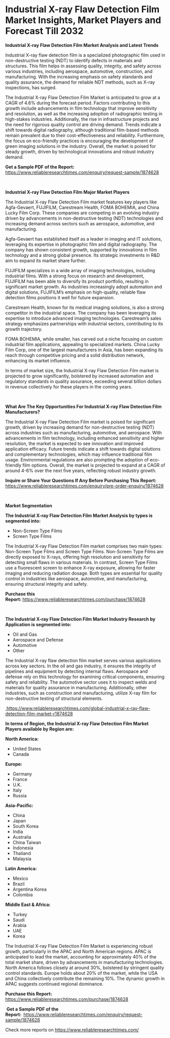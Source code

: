 <p><h1>Industrial X-ray Flaw Detection Film Market Insights, Market Players and Forecast Till 2032</h1></p><p><strong>Industrial X-ray Flaw Detection Film Market Analysis and Latest Trends</strong></p>
<p><p>Industrial X-ray flaw detection film is a specialized photographic film used in non-destructive testing (NDT) to identify defects in materials and structures. This film helps in assessing quality, integrity, and safety across various industries, including aerospace, automotive, construction, and manufacturing. With the increasing emphasis on safety standards and quality assurance, the demand for reliable NDT methods, such as X-ray inspections, has surged.</p><p>The Industrial X-ray Flaw Detection Film Market is anticipated to grow at a CAGR of 4.6% during the forecast period. Factors contributing to this growth include advancements in film technology that improve sensitivity and resolution, as well as the increasing adoption of radiographic testing in high-stakes industries. Additionally, the rise in infrastructure projects and the need for rigorous quality control are driving demand. Trends indicate a shift towards digital radiography, although traditional film-based methods remain prevalent due to their cost-effectiveness and reliability. Furthermore, the focus on eco-friendly practices is encouraging the development of green imaging solutions in the industry. Overall, the market is poised for steady growth, driven by technological innovations and robust industry demand.</p></p>
<p><strong>Get a Sample PDF of the Report:&nbsp;</strong> <a href="https://www.reliableresearchtimes.com/enquiry/request-sample/1874628?utm_campaign=2937&utm_medium=2&utm_source=Github&utm_content=ia&utm_term=03042025&utm_id=industrial-x-ray-flaw-detection-film">https://www.reliableresearchtimes.com/enquiry/request-sample/1874628</a></p>
<p>&nbsp;</p>
<p><strong>Industrial X-ray Flaw Detection Film Major Market Players</strong></p>
<p><p>The Industrial X-ray Flaw Detection Film market features key players like Agfa-Gevaert, FUJIFILM, Carestream Health, FOMA BOHEMIA, and China Lucky Film Corp. These companies are competing in an evolving industry driven by advancements in non-destructive testing (NDT) technologies and increasing demand across sectors such as aerospace, automotive, and manufacturing.</p><p>Agfa-Gevaert has established itself as a leader in imaging and IT solutions, leveraging its expertise in photographic film and digital radiography. The company has shown consistent growth, supported by innovations in film technology and a strong global presence. Its strategic investments in R&D aim to expand its market share further.</p><p>FUJIFILM specializes in a wide array of imaging technologies, including industrial films. With a strong focus on research and development, FUJIFILM has been able to diversify its product portfolio, resulting in significant market growth. As industries increasingly adopt automation and digital solutions, FUJIFILM’s emphasis on high-quality, reliable flaw detection films positions it well for future expansion.</p><p>Carestream Health, known for its medical imaging solutions, is also a strong competitor in the industrial space. The company has been leveraging its expertise to introduce advanced imaging technologies. Carestream’s sales strategy emphasizes partnerships with industrial sectors, contributing to its growth trajectory.</p><p>FOMA BOHEMIA, while smaller, has carved out a niche focusing on custom industrial film applications, appealing to specialized markets. China Lucky Film Corp, one of the largest manufacturers in Asia, has been expanding its reach through competitive pricing and a solid distribution network, enhancing its market influence.</p><p>In terms of market size, the Industrial X-ray Flaw Detection Film market is projected to grow significantly, bolstered by increased automation and regulatory standards in quality assurance, exceeding several billion dollars in revenue collectively for these players in the coming years.</p></p>
<p>&nbsp;</p>
<p><strong>What Are The Key Opportunities For Industrial X-ray Flaw Detection Film Manufacturers?</strong></p>
<p><p>The Industrial X-ray Flaw Detection Film market is poised for significant growth, driven by increasing demand for non-destructive testing (NDT) across industries such as manufacturing, automotive, and aerospace. With advancements in film technology, including enhanced sensitivity and higher resolution, the market is expected to see innovation and improved application efficacy. Future trends indicate a shift towards digital solutions and complementary technologies, which may influence traditional film usage. Environmental regulations are also prompting the adoption of eco-friendly film options. Overall, the market is projected to expand at a CAGR of around 4-6% over the next five years, reflecting robust industry growth.</p></p>
<p><strong>Inquire or Share Your Questions If Any Before Purchasing This Report:</strong> <a href="https://www.reliableresearchtimes.com/enquiry/pre-order-enquiry/1874628?utm_campaign=2937&utm_medium=2&utm_source=Github&utm_content=ia&utm_term=03042025&utm_id=industrial-x-ray-flaw-detection-film">https://www.reliableresearchtimes.com/enquiry/pre-order-enquiry/1874628</a></p>
<p>&nbsp;</p>
<p><strong>Market Segmentation</strong></p>
<p><strong>The Industrial X-ray Flaw Detection Film Market Analysis by types is segmented into:</strong></p>
<p><ul><li>Non-Screen Type Films</li><li>Screen Type Films</li></ul></p>
<p><p>The Industrial X-ray Flaw Detection Film market comprises two main types: Non-Screen Type Films and Screen Type Films. Non-Screen Type Films are directly exposed to X-rays, offering high resolution and sensitivity for detecting small flaws in various materials. In contrast, Screen Type Films use a fluorescent screen to enhance X-ray exposure, allowing for faster imaging and reducing radiation dosage. Both types are essential for quality control in industries like aerospace, automotive, and manufacturing, ensuring structural integrity and safety.</p></p>
<p><strong>Purchase this Report:&nbsp;</strong><a href="https://www.reliableresearchtimes.com/purchase/1874628?utm_campaign=2937&utm_medium=2&utm_source=Github&utm_content=ia&utm_term=03042025&utm_id=industrial-x-ray-flaw-detection-film">https://www.reliableresearchtimes.com/purchase/1874628</a></p>
<p>&nbsp;</p>
<p><strong>The Industrial X-ray Flaw Detection Film Market Industry Research by Application is segmented into:</strong></p>
<p><ul><li>Oil and Gas</li><li>Aerospace and Defense</li><li>Automotive</li><li>Other</li></ul></p>
<p><p>The Industrial X-ray flaw detection film market serves various applications across key sectors. In the oil and gas industry, it ensures the integrity of pipelines and equipment by detecting internal flaws. Aerospace and defense rely on this technology for examining critical components, ensuring safety and reliability. The automotive sector uses it to inspect welds and materials for quality assurance in manufacturing. Additionally, other industries, such as construction and manufacturing, utilize X-ray film for non-destructive testing of structural elements.</p></p>
<p><a href="https://www.reliableresearchtimes.com/global-industrial-x-ray-flaw-detection-film-market-r1874628?utm_campaign=2937&utm_medium=2&utm_source=Github&utm_content=ia&utm_term=03042025&utm_id=industrial-x-ray-flaw-detection-film">&nbsp;https://www.reliableresearchtimes.com/global-industrial-x-ray-flaw-detection-film-market-r1874628</a></p>
<p><strong>In terms of Region, the Industrial X-ray Flaw Detection Film Market Players available by Region are:</strong></p>
<p>
    <p> <strong> North America: </strong>
        <ul>
            <li>United States</li>
            <li>Canada</li>
        </ul>
        </p> 
    <p> <strong> Europe: </strong>
        <ul>
            <li>Germany</li>
            <li>France</li>
            <li>U.K.</li>
            <li>Italy</li>
            <li>Russia</li>
        </ul>
        </p> 
    <p> <strong> Asia-Pacific: </strong>
        <ul>
            <li>China</li>
            <li>Japan</li>
            <li>South Korea</li>
            <li>India</li>
            <li>Australia</li>
            <li>China Taiwan</li>
            <li>Indonesia</li>
            <li>Thailand</li>
            <li>Malaysia</li>
        </ul>
        </p> 
    <p> <strong> Latin America: </strong>
        <ul>
            <li>Mexico</li>
            <li>Brazil</li>
            <li>Argentina Korea</li>
            <li>Colombia</li>
        </ul>
        </p> 
    <p> <strong> Middle East & Africa: </strong>
        <ul>
            <li>Turkey</li>
            <li>Saudi</li>
            <li>Arabia</li>
            <li>UAE</li>
            <li>Korea</li>
        </ul>
    </p>
    </p>
<p><p>The Industrial X-ray Flaw Detection Film Market is experiencing robust growth, particularly in the APAC and North American regions. APAC is anticipated to lead the market, accounting for approximately 40% of the total market share, driven by advancements in manufacturing technologies. North America follows closely at around 30%, bolstered by stringent quality control standards. Europe holds about 20% of the market, while the USA and China collectively contribute the remaining 10%. The dynamic growth in APAC suggests continued regional dominance.</p></p>
<p><strong>Purchase this Report: </strong><a href="https://www.reliableresearchtimes.com/purchase/1874628?utm_campaign=2937&utm_medium=2&utm_source=Github&utm_content=ia&utm_term=03042025&utm_id=industrial-x-ray-flaw-detection-film">https://www.reliableresearchtimes.com/purchase/1874628</a></p>
<p>&nbsp;<strong>Get a Sample PDF of the Report:&nbsp;&nbsp;</strong><a href="https://www.reliableresearchtimes.com/enquiry/request-sample/1874628?utm_campaign=2937&utm_medium=2&utm_source=Github&utm_content=ia&utm_term=03042025&utm_id=industrial-x-ray-flaw-detection-film">https://www.reliableresearchtimes.com/enquiry/request-sample/1874628</a></p>
<p><strong></strong></p>
<p>Check more reports on <a href="https://www.reliableresearchtimes.com/?utm_campaign=2937&utm_medium=2&utm_source=Github&utm_content=ia&utm_term=03042025&utm_id=industrial-x-ray-flaw-detection-film">https://www.reliableresearchtimes.com/</a></p>